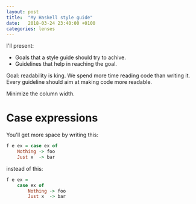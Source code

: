 ```yaml
---
layout: post
title:  "My Haskell style guide"
date:   2018-03-24 23:40:00 +0100
categories: lenses
---
```


I'll present:

- Goals that a style guide should try to achive.
- Guidelines that help in reaching the goal.

Goal: readability is king. We spend more time reading code than writing it.
Every guideline should aim at making code more readable.

Minimize the column width.

# Case expressions

You'll get more space by writing this:

```haskell
f e ex = case ex of
    Nothing -> foo
    Just x  -> bar
```

instead of this:

```haskell
f e ex = 
    case ex of
        Nothing -> foo
        Just x  -> bar
```
